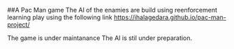 ##A Pac Man game
The AI of the enamies are build using reenforcement learning
play using the following link
https://ihalagedara.github.io/pac-man-project/

The game is under maintanance 
The AI is stil under preparation.

